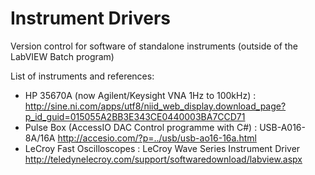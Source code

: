 # Instrument Drivers
Version control for software of standalone instruments (outside of the LabVIEW Batch program)

List of instruments and references:
- HP 35670A (now Agilent/Keysight VNA 1Hz to 100kHz) : http://sine.ni.com/apps/utf8/niid_web_display.download_page?p_id_guid=015055A2BB3E343CE0440003BA7CCD71
- Pulse Box (AccessIO DAC Control programme with C#) : USB-A016-8A/16A http://accesio.com/?p=../usb/usb-ao16-16a.html
- LeCroy Fast Oscilloscopes : LeCroy Wave Series Instrument Driver http://teledynelecroy.com/support/softwaredownload/labview.aspx
